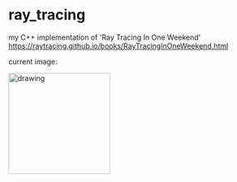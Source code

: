 # ray_tracing
my C++ implementation of 'Ray Tracing In One Weekend' https://raytracing.github.io/books/RayTracingInOneWeekend.html

current image:

<img src="image.ppm" alt="drawing" width="200"/>
